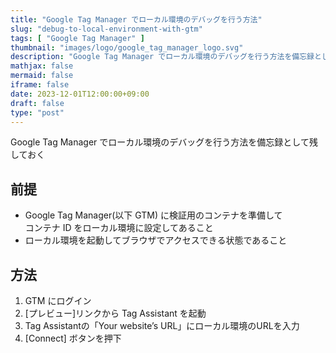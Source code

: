 ```yaml
---
title: "Google Tag Manager でローカル環境のデバッグを行う方法"
slug: "debug-to-local-environment-with-gtm"
tags: [ "Google Tag Manager" ]
thumbnail: "images/logo/google_tag_manager_logo.svg"
description: "Google Tag Manager でローカル環境のデバッグを行う方法を備忘録として残しておく"
mathjax: false
mermaid: false
iframe: false
date: 2023-12-01T12:00:00+09:00
draft: false
type: "post"
---
```


Google Tag Manager でローカル環境のデバッグを行う方法を備忘録として残しておく

## 前提

* Google Tag Manager(以下 GTM) に検証用のコンテナを準備して  
  コンテナ ID をローカル環境に設定してあること
* ローカル環境を起動してブラウザでアクセスできる状態であること

## 方法

1. GTM にログイン
2. [プレビュー]リンクから Tag Assistant を起動
3. Tag Assistantの「Your website’s URL」にローカル環境のURLを入力
4. [Connect] ボタンを押下
